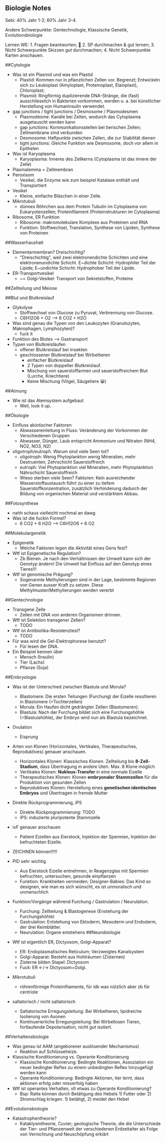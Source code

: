 Biologie Notes
--------------

Sebi: 40% Jahr 1-2; 60% Jahr 3-4.

Andere Schwerpunkte: Gentechnologie, Klassische Genetik, Evolutionsbiologie

Lernen WE: 1. Fragen beantworten; 🖖 2. SP durchmachen & gut lernen; 3. Nicht Schwerpunkte Skizzen gut durchmachen; 4. Nicht Schwerpunkte Karten anschauen.

##Cytologie

- Was ist ein Plasmid und was ein Plastid
    - Plastid: Kommen nur in pflanzlichen Zellen vor. Begrenzt; Entwickeln sich zu Leukoplast (Amyloplast, Proteinoplast, Elaioplast), Chloroplast;
    - Plasmid: Ringförmig duplizierende DNA-Stränge, die (fast) ausschliesslich in Bakterien vorkommen, werden u. a. bei künstlicher Herstellung von Humaninsulin verwendet.
- gap junctions / tight junctions / Desmosome / Plasmodesmen
    - Plasmodesme: Kanäle bei Zellen, wodurch das Cytoplasma ausgetauscht werden kann
    - gap junctions: Kommunikationsstellen bei tierischen Zellen; Zellmembrane sind verbunden
    - Desmosome: Haftpunkte zwischen Zellen, die zur Stabilität dienen
    - tight junctions: Gleiche Funktion wie Desmosome, doch vor allem in Epithelen 
- Was ist Karyoplasma
    - Karyoplasma: Inneres des Zellkerns (Cytoplasma ist das innere der Zelle)
- Plasmalemma = Zellmembran
- Peroxisom
    - Vesikel, die Enzyme wie zum beispiel Katalase enthält und Transportiert
- Vesikel
    - Kleine, einfache Bläschen in einer Zelle.
- Mikrotubuli
    - dünnes Röhrchen aus dem Protein Tubulin im Cytoplasma von Eukaryotenzellen; Proteinfilament (Proteinstrukturen im Cytoplasma)
- Ribosome, ER Funktion
    - Ribosome: makromolekulare Komplexe aus Proteinen und RNA
    - Funktion: Stoffwechsel, Translation, Synthese von Lipiden, Synthese von Proteinen

##Wasserhaushalt

- Elementarmembran? Dreischichtig?
    - "Dreischichtig", weil zwei elektronendichte Schichten und eine elektronenundichte Schicht. E~dichte Schicht: Hydrophiler Teil der Lipide; E~undichte Schicht: Hydrophober Teil der Lipide.
- ER-Transportvesikel
    - ~= Golgi-Vesikel: Transport von Sekretstoffen, Proteine

##Zellteilung und Meiose

##Blut und Blutkreislauf

- Glykolyse
    - Stoffwechsel von Glucose zu Pyruvat, Verbrennung von Glucose.
    - C6H12O6 + O2 --> 6 CO2 + H2O
- Was sind genau die Typen von den Leukozyten (Granulozyten, Makrophagen, Lymphozyten)?
    - fuck it
- Funktion des Blutes --> Gastransport
- Typen von Blutkreisläufen
    - offener Blutkreislauf bei Insekten
    - geschlossener Blutkreislauf bei Wirbeltieren
        - einfacher Blutkreislauf
        - 2 Typen von doppelter Blutkreislauf.
	    - Mischung von sauerstoffarmen und sauerstoffreichem Blut (Lurche, Kriechtiere)
	    - Keine Mischung (Vögel, Säugetiere 😀)

##Atmung

- Wie ist das Atemsystem aufgebaut
    - Well, look it up.

##Ökologie

- Einfluss abiotischer Faktoren
    - Abwassereinleitung in Fluss: Veränderung der Vorkommen der Verschiedenen Gruppen
    - Abwasser, Dünger, Laub entspricht Ammonium und Nitraten (NH4, NO2, NO3, N2)
- oligotroph/eutroph. Warum sind viele Seen tot?
    - oligotroph: Wenig Phytoplankton wenig Mineralien, mehr Destruenten; Zehrschicht Sauerstoffreich
    - eutroph: Viel Phytoplanktion viel Mineralien, mehr Phytoplanktion Nährschicht Sauerstoffreich
    - Wieso sterben viele Seen? Faktoren: Kein ausreichender Wasserstoffaustausch führt zu einer zu tiefem Sauerstoffkonzentration, zusätzlich Verhinderung dadurch der Bildung von organischen Material und verstärktem Abbau.

##Fotosynthese

- nahh schaus vielleicht nochmal an dawg
- Was ist die fuckin Formel?
    - 6 CO2 + 6 H2O --> C6H12O6 + 6 O2

##Molekulargenetik

- Epigenetik
    - Welche Faktoren legen die Aktivität eines Gens fest?
- Wtf ist Epigenetische Regulation?
    - Zb Bienen. Je nach den Verhältnissen der Umwelt kann sich der Genotyp ändern! Die Umwelt hat Einfluss auf den Genotyp eines Tieres!!!
- Wtf ist genomische Prägung?
    - Sogenannte Methylierungen sind in der Lage, bestimmte Regionen von Genen ausser Kraft zu setzen. Diese Methylmuster/Methylierungen werden vererbt

##Gentechnologie

- Transgene Zelle
    - Zellen mit DNA von anderen Organismen drinnen.
- Wtf ist Selektion transgener Zellen?
    - TODO
- Wtf ist Antibiotika-Resistenztest?
    - TODO
- Für was wird die Gel-Elektrophorese benutzt?
    - Für lesen der DNA.
- Ein Beispiel kennen über
    - Mensch (Insulin)
    - Tier (Lachs)
    - Pflanze (Soja)

##Embryologie

- Was ist der Unterschied zwischen Blastula und Morula?
    - Blastomere: Die ersten Teilungen (Furchung) der Eizelle resultieren in Blastomere (=Tochterzellen)
    - Morula: Ein Haufen dicht gedrängter Zellen (Blastomeren).
    - Blastula: Nach der Furchung bildet sich eine Furchungshöhle (=Blastulahöhle), der Embryo wird nun als Blastula bezeichnet.
- Ovulation
    - Eisprung
- Arten von Klonen (Horizontales, Vertikales, Therapeutisches, Reproduktives) genauer anschauen.
    - Horizontales Klonen: Klassisches Klonen. Zellteilung bis **8-Zell-Stadium**, dass Übertragung in andere Uteri. Max. 8 Klone möglich
    - Vertikales Klonen: **Nukleus-Transfer** in eine normale Eizelle
    - Therapeutisches Klonen: Klonen **embryonaler Stammzellen** für die Produktion von gesunden Zellen
    - Reproduktives Klonen: Herstellung eines **genetischen identischen Embryos** und Übertragen in fremde Mutter
- Direkte Rückprogrammierung, iPS
    - Direkte Rückprogrammierung: TODO
    - iPS: induzierte pluripotente Stammzelle
- ivF genauer anschauen
    - Patient Eizellen aus Eierstock, Injektion der Spermien, Injektion der befruchteten Eizelle.
- ZEICHNEN können!!!!!
- PID sehr wichtig
    - Aus Eierstock Eizelle entnehmen, in Reagenzglas mit Spermien befruchten, untersuchen, gesunde einpflanzen
    - Funktion: Krankheiten vermeiden; Designer-Babies: Das Kind so designen, wie man es sich wünscht, es ist unmoralisch und unmenschlich
- Funktion/Vorgänge während Furchung / Gastrulation / Neurulation.
    - Furchung: Zellteilung & Blastogenese (Enstehung der Furchungshöhle)
    - Gastrulation: Entstehung von Ektoderm, Mesoderm und Endoderm, der drei Keimblätter.
    - Neurulation: Organe entstehens
##Neurobiologie

- Wtf ist eigentlich ER, Dictyosom, Golgi-Apparat?
    - ER: Endoplasmatisches Reticulum; Verzweigtes Kanalsystem
    - Golgi-Apparat: Besteht aus Hohlräumen (Zisternen)
    - Zisterne bilden Stapel: Dictyosom
    - Fuck: ER <-/-> Dictyosom+Golgi.
- Mikrotubuli
    - röhrenförmige Proteinfilamente, für idk was nützlich aber zb für centriole
- saltatorisch / nicht saltatorisch
    - Saltatorische Erregungsleitung: Bei Wirbeltieren, lipidreiche Isolierung von Axonen
    - Kontinuerierliche Erregungsleitung: Bei Wirbellosen Tieren, fortlaufende Depolarisation, nicht gut isoliert.

##Verhaltensbiologie

- Was genau ist AAM (angeborener auslösender Mechanismus)
    - Reaktion auf Schlüsselreize.
- Klassische Konditionierung vs. Operante Konditionierung
     - Klassische Konditionierung: Bedingte Reaktionen, Assoziation ein neuer bedingter Reflex zu einem unbedingten Reflex hinzugefügt werden kann
     - Operante Konditionierung: Bedingte Aktionen, tier lernt, dass aktionen erfolg oder misserfolg haben
- Wtf ist operantes Verhalten, vlt etwas zu Operante Konditionierung?
    - Bsp: Ratte können durch Betätigung des Hebels 1) Futter oder 2) Stromschlag kriegen. 1) betätigt, 2) meidet den Hebel

##Evolutionsbiologie

- Katastrophentheorie?
    - Kataklysmtheorie, Cuvier; geologische Theorie, die die Unterschiede der Tier- und Pflanzenwelt der verschiedenen Erdzeitalter als Folge von Vernichtung und Neuschöpfung erklärt 

